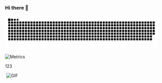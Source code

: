 ### Hi there 👋
<!-- 
<div align="center" ><img order-radius="100px" src="https://raw.githubusercontent.com/abhisheknaiidu/abhisheknaiidu/master/code.gif"/></div>
<br>
 -->


<!-- 贪吃蛇代码贡献图 -->
![](https://raw.githubusercontent.com/zhzhang12138/zhzhang12138/main/assets/github-contribution-grid-snake.svg)

<!-- metrics 基础资料 -->
![Metrics](https://metrics.lecoq.io/zhzhang12138?template=classic&notable=1&base=header%2C%20activity%2C%20community%2C%20repositories%2C%20metadata&base.indepth=false&base.hireable=false&base.skip=false&notable=false&notable.from=organization&notable.repositories=false&notable.indepth=false&notable.types=commit&notable.self=false&config.timezone=Asia%2FShanghai)
<br>

123
<!-- 敲代码的图片 -->
<img align="right" alt="GIF" src="https://github.com/abhisheknaiidu/abhisheknaiidu/blob/master/code.gif?raw=true" width="500" height="320" />

